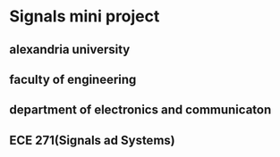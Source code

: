 #  Signals mini project
## alexandria university
## faculty of engineering
## department of electronics and communicaton
## ECE 271(Signals ad Systems)
